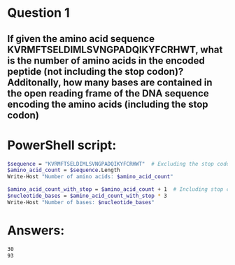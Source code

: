 # Question 1
## If given the amino acid sequence KVRMFTSELDIMLSVNGPADQIKYFCRHWT, what is the number of amino acids in the encoded peptide (not including the stop codon)? Additonally, how many bases are contained in the open reading frame of the DNA sequence encoding the amino acids (including the stop codon)
# PowerShell script:
```bash
$sequence = "KVRMFTSELDIMLSVNGPADQIKYFCRHWT"  # Excluding the stop codon (*)
$amino_acid_count = $sequence.Length
Write-Host "Number of amino acids: $amino_acid_count"
```
```bash
$amino_acid_count_with_stop = $amino_acid_count + 1  # Including stop codon (*)
$nucleotide_bases = $amino_acid_count_with_stop * 3
Write-Host "Number of bases: $nucleotide_bases"
```
# Answers: 
```bash
30
93
```
